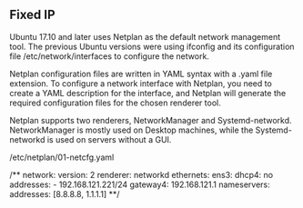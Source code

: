 ## Fixed IP

Ubuntu 17.10 and later uses Netplan as the default network management tool. The previous Ubuntu versions were using ifconfig and its configuration file /etc/network/interfaces to configure the network.

Netplan configuration files are written in YAML syntax with a .yaml file extension. To configure a network interface with Netplan, you need to create a YAML description for the interface, and Netplan will generate the required configuration files for the chosen renderer tool.

Netplan supports two renderers, NetworkManager and Systemd-networkd. NetworkManager is mostly used on Desktop machines, while the Systemd-networkd is used on servers without a GUI.

/etc/netplan/01-netcfg.yaml

/**
network:
  version: 2
  renderer: networkd
  ethernets:
    ens3:
      dhcp4: no
      addresses:
        - 192.168.121.221/24
      gateway4: 192.168.121.1
      nameservers:
          addresses: [8.8.8.8, 1.1.1.1]
**/
